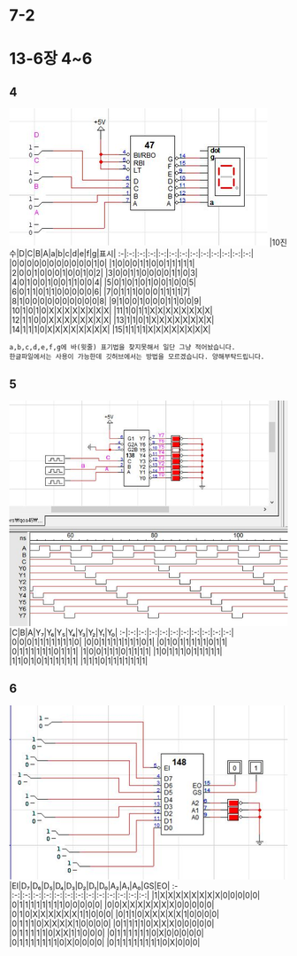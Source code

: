 # 7-2
# 13-6장 4~6
## 4
![1](/img13_6/4.JPG)
|10진수|D|C|B|A|a|b|c|d|e|f|g|표시|
:-|:-:|:-:|:-:|:-:|:-:|:-:|:-:|:-:|:-:|:-:|:-:|:-:|
|0|0|0|0|0|0|0|0|0|0|0|1|0|
|1|0|0|0|1|1|0|0|1|1|1|1|1|
|2|0|0|1|0|0|0|1|0|0|1|0|2|
|3|0|0|1|1|0|0|0|0|1|1|0|3|
|4|0|1|0|0|1|0|0|1|1|0|0|4|
|5|0|1|0|1|0|1|0|0|1|0|0|5|
|6|0|1|1|0|1|1|0|0|0|0|0|6|
|7|0|1|1|1|0|0|0|1|1|1|1|7|
|8|1|0|0|0|0|0|0|0|0|0|0|8|
|9|1|0|0|1|0|0|0|1|1|0|0|9|
|10|1|0|1|0|X|X|X|X|X|X|X|X|
|11|1|0|1|1|X|X|X|X|X|X|X|X|
|12|1|1|0|0|X|X|X|X|X|X|X|X|
|13|1|1|0|1|X|X|X|X|X|X|X|X|
|14|1|1|1|0|X|X|X|X|X|X|X|X|
|15|1|1|1|1|X|X|X|X|X|X|X|X|
```
a,b,c,d,e,f,g에 바(윗줄) 표기법을 찾지못해서 일단 그냥 적어놨습니다.
한글파일에서는 사용이 가능한데 깃허브에서는 방법을 모르겠습니다. 양해부탁드립니다.
```

## 5
![1](/img13_6/5.JPG)
|C|B|A|Y₇|Y₆|Y₅|Y₄|Y₃|Y₂|Y₁|Y₀|
:-|:-:|:-:|:-:|:-:|:-:|:-:|:-:|:-:|:-:|:-:|
|0|0|0|1|1|1|1|1|1|1|0|
|0|0|1|1|1|1|1|1|1|0|1|
|0|1|0|1|1|1|1|1|0|1|1|
|0|1|1|1|1|1|1|0|1|1|1|
|1|0|0|1|1|1|0|1|1|1|1|
|1|0|1|1|1|0|1|1|1|1|1|
|1|1|0|1|0|1|1|1|1|1|1|
|1|1|1|0|1|1|1|1|1|1|1|
## 6
![1](/img13_6/6.JPG)
|EI|D₇|D₆|D₅|D₄|D₃|D₂|D₁|D₀|A₂|A₁|A₀|GS|EO|
:-|:-:|:-:|:-:|:-:|:-:|:-:|:-:|:-:|:-:|:-:|:-:|:-:|:-:|
|1|X|X|X|X|X|X|X|X|0|0|0|0|0|
|0|1|1|1|1|1|1|1|1|0|0|0|0|0|
|0|0|X|X|X|X|X|X|X|0|0|0|0|0|
|0|1|0|X|X|X|X|X|X|1|1|0|0|0|
|0|1|1|0|X|X|X|X|X|1|0|0|0|0|
|0|1|1|1|0|X|X|X|X|1|0|0|0|0|
|0|1|1|1|1|0|X|X|X|0|0|0|0|0|
|0|1|1|1|1|1|0|X|X|1|1|0|0|0|
|0|1|1|1|1|1|1|0|X|0|0|0|0|0|
|0|1|1|1|1|1|1|1|0|X|0|0|0|0|
|0|1|1|1|1|1|1|1|1|0|X|0|0|0|
